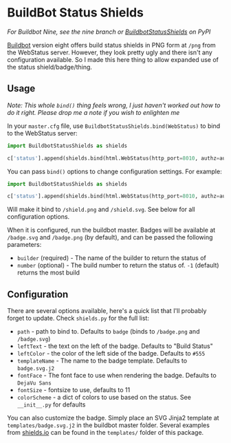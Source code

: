 # BuildBot Status Shields

*For Buildbot Nine, see the nine branch or
[BuildbotStatusShields](https://pypi.python.org/pypi/BuildbotStatusShields) on
PyPI*

[Buildbot](http://buildbot.org) version eight offers build status shields in PNG
form at `/png` from the WebStatus server. However, they look pretty ugly and
there isn't any configuration available. So I made this here thing to allow
expanded use of the status shield/badge/thing.

## Usage

*Note: This whole `bind()` thing feels wrong, I just haven't worked out how to
do it right. Please drop me a note if you wish to enlighten me*

In your `master.cfg` file, use `BuildbotStatusShields.bind(WebStatus)` to bind
to the WebStatus server:

```python
import BuildbotStatusShields as shields

c['status'].append(shields.bind(html.WebStatus(http_port=8010, authz=authz_cfg)))
```

You can pass `bind()` options to change configuration settings. For example:
```python
import BuildbotStatusShields as shields

c['status'].append(shields.bind(html.WebStatus(http_port=8010, authz=authz_cfg), path="shield"))
```

Will make it bind to `/shield.png` and `/shield.svg`. See below for all
configuration options.


When it is configured, run the buildbot master. Badges will be available at
`/badge.svg` and `/badge.png` (by default), and can be passed the following
parameters:

* `builder` (required) - The name of the builder to return the status of
* `number` (optional) - The build number to return the status of. `-1` (default)
returns the most build

## Configuration
There are several options available, here's a quick list that I'll probably
forget to update. Check `shields.py` for the full list:

* `path` - path to bind to. Defaults to `badge` (binds to `/badge.png` and `/badge.svg`)
* `leftText` - the text on the left of the badge. Defaults to "Build Status"
* `leftColor` - the color of the left side of the badge. Defaults to `#555`
* `templateName` - The name to the badge template. Defaults to `badge.svg.j2`
* `fontFace` - The font face to use when rendering the badge. Defaults to `DejaVu Sans`
* `fontSize` - fontsize to use, defaults to 11
* `colorScheme` - a dict of colors to use based on the status. See `__init__.py` for defaults

You can also customize the badge. Simply place an SVG Jinja2 template at
`templates/badge.svg.j2` in the buildbot master folder. Several examples from
[shields.io](http://shields.io) can be found in the `templates/` folder of this
package.
